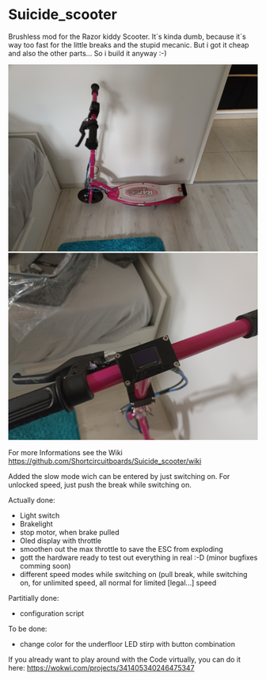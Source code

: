 # Suicide_scooter
Brushless mod for the Razor kiddy Scooter. It´s kinda dumb, because it´s way too fast for the little breaks and the stupid mecanic. But i got it cheap and also the other
parts... So i build it anyway :-)

<img src="/images/Scooter_done_side.jpg" alt="Sideview" title="finished project">

<img src="/images/Controller + Display.jpg" alt="Controller" title="finished controller">

For more Informations see the Wiki https://github.com/Shortcircuitboards/Suicide_scooter/wiki

Added the slow mode wich can be entered by just switching on. For unlocked speed, just push the break while switching on.

Actually done:
- Light switch
- Brakelight
- stop motor, when brake pulled
- Oled display with throttle
- smoothen out the max throttle to save the ESC from exploding
- gott the hardware ready to test out everything in real :-D (minor bugfixes comming soon)
- different speed modes while switching on (pull break, while switching on, for unlimited speed, all normal for limited [legal...] speed

Partitially done:
- configuration script

To be done:
- change color for the underfloor LED stirp with button combination

If you already want to play around with the Code virtually, you can do it here: https://wokwi.com/projects/341405340246475347
